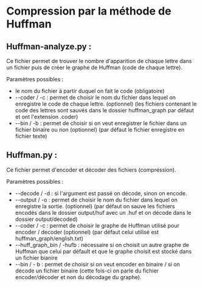 # Compression par la méthode de Huffman 

## Huffman-analyze.py : 
Ce fichier permet de trouver le nombre d'apparition de chaque lettre dans un fichier puis de créer le graphe de Huffman (code de chaque lettre). 

Paramètres possibles : 
- le nom du fichier à partir duquel on fait le code (obligatoire)
- --coder / -c : permet de choisir le nom du fichier dans lequel on enregistre le code de chaque lettre. (optionnel) 
  (les fichiers contenant le code des lettres sont sauvés dans le dossier huffman_graph par défaut et ont l'extension .coder)
- --bin / -b : permet de choisir si on veut enregistrer le fichier dans un fichier binaire ou non (optionnel)
  (par défaut le fichier enregistre en fichier texte)

## Huffman.py : 
Ce fichier permet d'encoder et décoder des fichiers (compréssion). 

Paramètres possibles :  
- --decode / -d : si l'argument est passé on décode, sinon on encode. 
- --output / -o : permet de choisir le nom du fichier dans lequel on enregistre la sortie. (optionnel) 
  (par défaut on sauve les fichiers encodés dans le dossier output/huf avec un .huf et on décode dans le dossier output/decoded)
- --coder / -c : permet de choisir le graphe de Huffman utilisé pour encoder / decoder (optionnel)
  (par défaut celui utilisé est huffman_graph/english.txt)
- --huff_graph_bin / -hufb : nécessaire si on choisit un autre graphe de Huffman que celui par défault et que le graphe choisit est stocké dans un fichier bianire
- --bin / - b : permet de choisir si on veut encoder en binaire / si on décode un fichier binaire (cette fois-ci on parle du fichier encoder/décoder et non du décodage du graphe). 